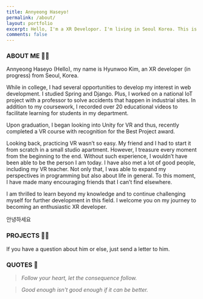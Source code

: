 ```yaml
---
title: Annyeong Haseyo!
permalink: /about/
layout: portfolio
excerpt: Hello, I'm a XR Developor. I'm living in Seoul Korea. This is my portfolio.
comments: false
---
```


### ABOUT ME 🙋🏻

Annyeong Haseyo (Hello), my name is Hyunwoo Kim, an XR developer (in progress) from Seoul, Korea.

While in college, I had several opportunities to develop my interest in web development. I studied Spring and Django. Plus, I worked on a national IoT project with a professor to solve accidents that happen in industrial sites. In addition to my coursework, I recorded over 20 educational videos to facilitate learning for students in my department.

Upon graduation, I began looking into Unity for VR and thus, recently completed a VR course with recognition for the Best Project award.

Looking back, practicing VR wasn’t so easy. My friend and I had to start it from scratch in a small studio apartment. However, I treasure every moment from the beginning to the end. Without such experience, I wouldn’t have been able to be the person I am today. I have also met a lot of good people, including my VR teacher. Not only that, I was able to expand my perspectives in programming but also about life in general. To this moment, I have made many encouraging friends that I can’t find elsewhere.

I am thrilled to learn beyond my knowledge and to continue challenging myself for further development in this field. I welcome you on my journey to becoming an enthusiastic XR developer.

안녕하세요

### PROJECTS 💪🏼

If you have a question about him or else, just send a letter to him.


### QUOTES 🥦

> *Follow your heart, let the consequence follow.*

> *Good enough isn't good enough if it can be better.*